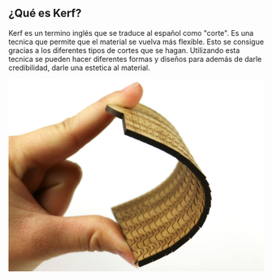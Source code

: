 ## ¿Qué es Kerf?

Kerf es un termino inglés que se traduce al español como "corte". Es una tecnica que permite que el material se vuelva más flexible. Esto se consigue gracias a los diferentes tipos de cortes que se hagan. Utilizando esta tecnica se pueden hacer diferentes formas y diseños para además de darle credibilidad, darle una estetica al material.

![](https://github.com/Mikeey666/3er-trimestre/blob/8e5c1a380e4adbc099a0903a38fc98c04224f0d1/imagenes%203er%20trimestre/kerf.jpg)
